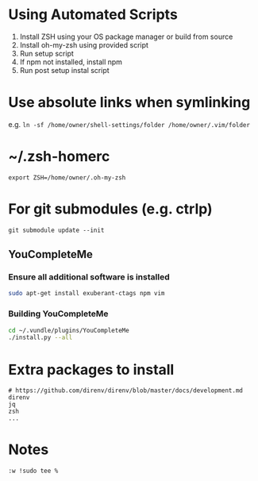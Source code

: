 # Using Automated Scripts

1. Install ZSH using your OS package manager or build from source
2. Install oh-my-zsh using provided script
3. Run setup script
4. If npm not installed, install npm
5. Run post setup instal script

# Use absolute links when symlinking

e.g. `ln -sf /home/owner/shell-settings/folder /home/owner/.vim/folder`

# ~/.zsh-homerc

`export ZSH=/home/owner/.oh-my-zsh`

# For git submodules (e.g. ctrlp)

`git submodule update --init`

## YouCompleteMe

### Ensure all additional software is installed
```bash
sudo apt-get install exuberant-ctags npm vim
```

### Building YouCompleteMe
```bash
cd ~/.vundle/plugins/YouCompleteMe
./install.py --all
```

# Extra packages to install

```
# https://github.com/direnv/direnv/blob/master/docs/development.md
direnv
jq
zsh
...
```
# Notes

```
:w !sudo tee %
```

